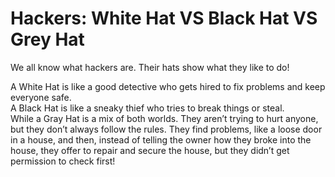 # Hackers: White Hat VS Black Hat VS Grey Hat

We all know what hackers are. Their hats show what they like to do!

A White Hat is like a good detective who gets hired to fix problems and keep everyone safe.  
A Black Hat is like a sneaky thief who tries to break things or steal.   
While a Gray Hat is a mix of both worlds. They aren’t trying to hurt anyone, but they don’t always follow the rules. They find problems, like a loose door in a house, and then, instead of telling the owner how they broke into the house, they offer to repair and secure the house, but they didn’t get permission to check first!


